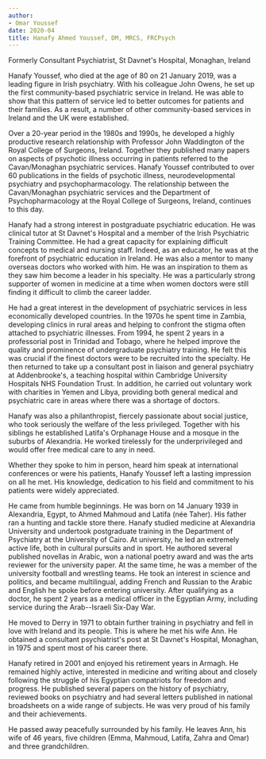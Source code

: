 ```yaml
---
author:
- Omar Youssef
date: 2020-04
title: Hanafy Ahmed Youssef, DM, MRCS, FRCPsych
---
```


Formerly Consultant Psychiatrist, St Davnet\'s Hospital, Monaghan,
Ireland

Hanafy Youssef, who died at the age of 80 on 21 January 2019, was a
leading figure in Irish psychiatry. With his colleague John Owens, he
set up the first community-based psychiatric service in Ireland. He was
able to show that this pattern of service led to better outcomes for
patients and their families. As a result, a number of other
community-based services in Ireland and the UK were established.

Over a 20-year period in the 1980s and 1990s, he developed a highly
productive research relationship with Professor John Waddington of the
Royal College of Surgeons, Ireland. Together they published many papers
on aspects of psychotic illness occurring in patients referred to the
Cavan/Monaghan psychiatric services. Hanafy Youssef contributed to over
60 publications in the fields of psychotic illness, neurodevelopmental
psychiatry and psychopharmacology. The relationship between the
Cavan/Monaghan psychiatric services and the Department of
Psychopharmacology at the Royal College of Surgeons, Ireland, continues
to this day.

Hanafy had a strong interest in postgraduate psychiatric education. He
was clinical tutor at St Davnet\'s Hospital and a member of the Irish
Psychiatric Training Committee. He had a great capacity for explaining
difficult concepts to medical and nursing staff. Indeed, as an educator,
he was at the forefront of psychiatric education in Ireland. He was also
a mentor to many overseas doctors who worked with him. He was an
inspiration to them as they saw him become a leader in his specialty. He
was a particularly strong supporter of women in medicine at a time when
women doctors were still finding it difficult to climb the career
ladder.

He had a great interest in the development of psychiatric services in
less economically developed countries. In the 1970s he spent time in
Zambia, developing clinics in rural areas and helping to confront the
stigma often attached to psychiatric illnesses. From 1994, he spent 2
years in a professorial post in Trinidad and Tobago, where he helped
improve the quality and prominence of undergraduate psychiatry training.
He felt this was crucial if the finest doctors were to be recruited into
the specialty. He then returned to take up a consultant post in liaison
and general psychiatry at Addenbrooke\'s, a teaching hospital within
Cambridge University Hospitals NHS Foundation Trust. In addition, he
carried out voluntary work with charities in Yemen and Libya, providing
both general medical and psychiatric care in areas where there was a
shortage of doctors.

Hanafy was also a philanthropist, fiercely passionate about social
justice, who took seriously the welfare of the less privileged. Together
with his siblings he established Latifa\'s Orphanage House and a mosque
in the suburbs of Alexandria. He worked tirelessly for the
underprivileged and would offer free medical care to any in need.

Whether they spoke to him in person, heard him speak at international
conferences or were his patients, Hanafy Youssef left a lasting
impression on all he met. His knowledge, dedication to his field and
commitment to his patients were widely appreciated.

He came from humble beginnings. He was born on 14 January 1939 in
Alexandria, Egypt, to Ahmed Mahmoud and Latifa (née Taher). His father
ran a hunting and tackle store there. Hanafy studied medicine at
Alexandria University and undertook postgraduate training in the
Department of Psychiatry at the University of Cairo. At university, he
led an extremely active life, both in cultural pursuits and in sport. He
authored several published novellas in Arabic, won a national poetry
award and was the arts reviewer for the university paper. At the same
time, he was a member of the university football and wrestling teams. He
took an interest in science and politics, and became multilingual,
adding French and Russian to the Arabic and English he spoke before
entering university. After qualifying as a doctor, he spent 2 years as a
medical officer in the Egyptian Army, including service during the
Arab--Israeli Six-Day War.

He moved to Derry in 1971 to obtain further training in psychiatry and
fell in love with Ireland and its people. This is where he met his wife
Ann. He obtained a consultant psychiatrist\'s post at St Davnet\'s
Hospital, Monaghan, in 1975 and spent most of his career there.

Hanafy retired in 2001 and enjoyed his retirement years in Armagh. He
remained highly active, interested in medicine and writing about and
closely following the struggle of his Egyptian compatriots for freedom
and progress. He published several papers on the history of psychiatry,
reviewed books on psychiatry and had several letters published in
national broadsheets on a wide range of subjects. He was very proud of
his family and their achievements.

He passed away peacefully surrounded by his family. He leaves Ann, his
wife of 46 years, five children (Emma, Mahmoud, Latifa, Zahra and Omar)
and three grandchildren.
